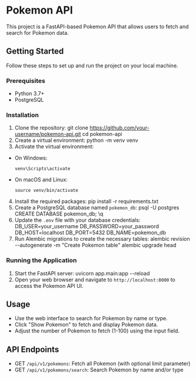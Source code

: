# Pokemon API

This project is a FastAPI-based Pokemon API that allows users to fetch and search for Pokemon data.

## Getting Started

Follow these steps to set up and run the project on your local machine.

### Prerequisites

- Python 3.7+
- PostgreSQL

### Installation

1. Clone the repository:
   git clone https://github.com/your-username/pokemon-api.git
   cd pokemon-api
2. Create a virtual environment:
   python -m venv venv
3. Activate the virtual environment:
- On Windows:
  ```
  venv\Scripts\activate
  ```
- On macOS and Linux:
  ```
  source venv/bin/activate
  ```

4. Install the required packages:
   pip install -r requirements.txt
5. Create a PostgreSQL database named `pokemon_db`:
   psql -U postgres
   CREATE DATABASE pokemon_db;
   \q
6. Update the `.env` file with your database credentials:
  DB_USER=your_username
  DB_PASSWORD=your_password
  DB_HOST=localhost
  DB_PORT=5432
  DB_NAME=pokemon_db
7. Run Alembic migrations to create the necessary tables:
  alembic revision --autogenerate -m "Create Pokemon table"
  alembic upgrade head

### Running the Application

1. Start the FastAPI server:
   uvicorn app.main:app --reload
2. Open your web browser and navigate to `http://localhost:8000` to access the Pokemon API UI.

## Usage

- Use the web interface to search for Pokemon by name or type.
- Click "Show Pokemon" to fetch and display Pokemon data.
- Adjust the number of Pokemon to fetch (1-100) using the input field.

## API Endpoints

- GET `/api/v1/pokemons`: Fetch all Pokemon (with optional limit parameter)
- GET `/api/v1/pokemons/search`: Search Pokemon by name and/or type
